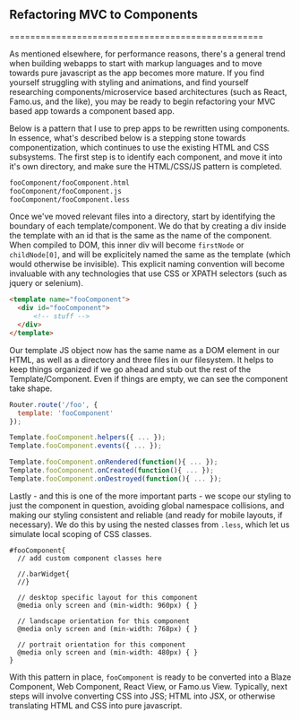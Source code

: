 ## Refactoring MVC to Components  
=================================================

As mentioned elsewhere, for performance reasons, there's a general trend when building webapps to start with markup languages and to move towards pure javascript as the app becomes more mature.  If you find yourself struggling with styling and animations, and find yourself researching components/microservice based architectures (such as React, Famo.us, and the like), you may be ready to begin refactoring your MVC based app towards a component based app.

Below is a pattern that I use to prep apps to be rewritten using components.  In essence, what's described below is a stepping stone towards componentization, which continues to use the existing HTML and CSS subsystems.  The first step is to identify each component, and move it into it's own directory, and make sure the HTML/CSS/JS pattern is completed.

````sh
fooComponent/fooComponent.html
fooComponent/fooComponent.js
fooComponent/fooComponent.less
````

Once we've moved relevant files into a directory, start by identifying the boundary of each template/component.  We do that by creating a div inside the template with an id that is the same as the name of the component.  When compiled to DOM, this inner div will become ``firstNode`` or ``childNode[0]``, and will be explicitely named the same as the template (which would otherwise be invisible).  This explicit naming convention will become invaluable with any technologies that use CSS or XPATH selectors (such as jquery or selenium).   

````html
<template name="fooComponent">
  <div id="fooComponent">
      <!-- stuff -->
  </div>
</template>
````

Our template JS object now has the same name as a DOM element in our HTML, as well as a directory and three files in our filesystem.  It helps to keep things organized if we go ahead and stub out the rest of the Template/Component.  Even if things are empty, we can see the component take shape.

````js
Router.route('/foo', {
  template: 'fooComponent'
});

Template.fooComponent.helpers({ ... });
Template.fooComponent.events({ ... });

Template.fooComponent.onRendered(function(){ ... });
Template.fooComponent.onCreated(function(){ ... });
Template.fooComponent.onDestroyed(function(){ ... });
````

Lastly - and this is one of the more important parts - we scope our styling to just the component in question, avoiding global namespace collisions, and making our styling consistent and reliable (and ready for mobile layouts, if necessary).  We do this by using the nested classes from ``.less``, which let us simulate local scoping of CSS classes.  

````less
#fooComponent{
  // add custom component classes here
  
  //.barWidget{
  //}

  // desktop specific layout for this component
  @media only screen and (min-width: 960px) { }

  // landscape orientation for this component
  @media only screen and (min-width: 768px) { }

  // portrait orientation for this component
  @media only screen and (min-width: 480px) { }
}
````

With this pattern in place, ``fooComponent`` is ready to be converted into a Blaze Component, Web Component, React View, or Famo.us View.  Typically, next steps will involve converting CSS into JSS; HTML into JSX, or otherwise translating HTML and CSS into pure javascript.  


